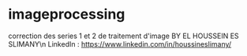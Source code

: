 # imageprocessing
correction des series 1 et 2 de traitement d'image
BY EL HOUSSEIN ES SLIMANY\n
LinkedIn : https://www.linkedin.com/in/houssineslimany/
